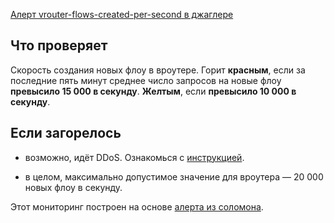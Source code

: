 [Алерт vrouter-flows-created-per-second в джаглере](https://juggler.yandex-team.ru/aggregate_checks/?query=service%3Dvrouter-flows-created-per-second)

## Что проверяет

Скорость создания новых флоу в вроутере. Горит **красным**, если за последние пять минут среднее число запросов на новые флоу **превысило 15 000 в секунду**. **Желтым**, если **превысило 10 000 в секунду**. 

## Если загорелось

- возможно, идёт DDoS. Ознакомься с [инструкцией](https://wiki.yandex-team.ru/cloud/devel/sdn/duty/ddos-detection/).

- в целом, максимально допустимое значение для вроутера — 20 000 новых флоу в секунду.

Этот мониторинг построен на основе [алерта из соломона](https://solomon.yandex-team.ru/admin/projects/yandexcloud/alerts/vrouter_flows_created_per_second_prod).